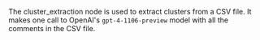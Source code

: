 The cluster_extraction node is used to extract clusters from a CSV file. It makes one call to OpenAI's `gpt-4-1106-preview` model with all the comments in the CSV file.
